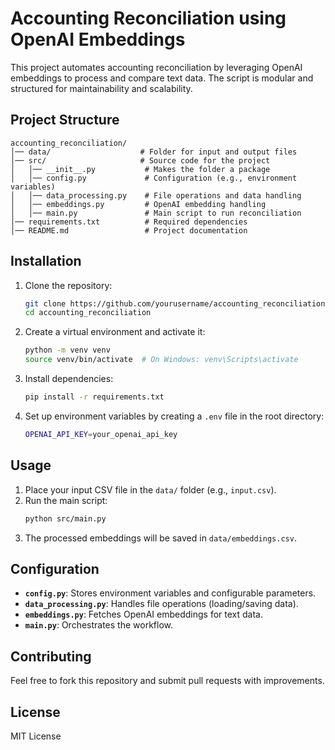 # Accounting Reconciliation using OpenAI Embeddings

This project automates accounting reconciliation by leveraging OpenAI embeddings to process and compare text data. The script is modular and structured for maintainability and scalability.

## Project Structure

```
accounting_reconciliation/
│── data/                    # Folder for input and output files
│── src/                     # Source code for the project
│   │── __init__.py           # Makes the folder a package
│   │── config.py             # Configuration (e.g., environment variables)
│   │── data_processing.py    # File operations and data handling
│   │── embeddings.py         # OpenAI embedding handling
│   │── main.py               # Main script to run reconciliation
│── requirements.txt          # Required dependencies
│── README.md                 # Project documentation
```

## Installation

1. Clone the repository:
   ```bash
   git clone https://github.com/yourusername/accounting_reconciliation.git
   cd accounting_reconciliation
   ```
2. Create a virtual environment and activate it:
   ```bash
   python -m venv venv
   source venv/bin/activate  # On Windows: venv\Scripts\activate
   ```
3. Install dependencies:
   ```bash
   pip install -r requirements.txt
   ```
4. Set up environment variables by creating a `.env` file in the root directory:
   ```bash
   OPENAI_API_KEY=your_openai_api_key
   ```

## Usage

1. Place your input CSV file in the `data/` folder (e.g., `input.csv`).
2. Run the main script:
   ```bash
   python src/main.py
   ```
3. The processed embeddings will be saved in `data/embeddings.csv`.

## Configuration

- **`config.py`**: Stores environment variables and configurable parameters.
- **`data_processing.py`**: Handles file operations (loading/saving data).
- **`embeddings.py`**: Fetches OpenAI embeddings for text data.
- **`main.py`**: Orchestrates the workflow.

## Contributing
Feel free to fork this repository and submit pull requests with improvements.

## License
MIT License
